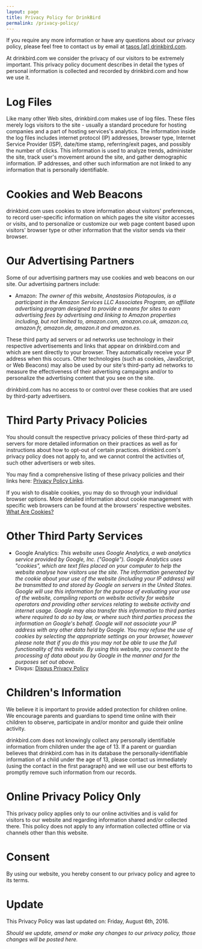 ```yaml
---
layout: page
title: Privacy Policy for DrinkBird
permalink: /privacy-policy/
---
```


If you require any more information or have any questions about our privacy policy, please feel free to contact us by email at [tasos [at] drinkbird.com](&#109;&#97;&#105;&#108;&#116;&#111;:&#116;&#97;&#115;&#111;&#115;&#64;&#100;&#114;&#105;&#110;&#107;&#98;&#105;&#114;&#100;&#46;&#99;&#111;&#109;).

At drinkbird.com we consider the privacy of our visitors to be extremely important. This privacy policy document describes in detail the types of personal information is collected and recorded by drinkbird.com and how we use it.

# Log Files

Like many other Web sites, drinkbird.com makes use of log files. These files merely logs visitors to the site - usually a standard procedure for hosting companies and a part of hosting services's analytics. The information inside the log files includes internet protocol (IP) addresses, browser type, Internet Service Provider (ISP), date/time stamp, referring/exit pages, and possibly the number of clicks. This information is used to analyze trends, administer the site, track user's movement around the site, and gather demographic information. IP addresses, and other such information are not linked to any information that is personally identifiable.

# Cookies and Web Beacons

drinkbird.com uses cookies to store information about visitors' preferences, to record user-specific information on which pages the site visitor accesses or visits, and to personalize or customize our web page content based upon visitors' browser type or other information that the visitor sends via their browser.

# Our Advertising Partners
 
Some of our advertising partners may use cookies and web beacons on our site. Our advertising partners include:

- Amazon: *The owner of this website, Anastasios Piotopoulos, is a participant in the Amazon Services LLC Associates Program, an affiliate advertising program designed to provide a means for sites to earn advertising fees by advertising and linking to Amazon properties including, but not limited to, amazon.com, amazon.co.uk, amazon.ca, amazon.fr, amazon.de, amazon.it and amazon.es.*

These third party ad servers or ad networks use technology in their respective advertisements and links that appear on drinkbird.com and which are sent directly to your browser. They automatically receive your IP address when this occurs. Other technologies (such as cookies, JavaScript, or Web Beacons) may also be used by our site's third-party ad networks to measure the effectiveness of their advertising campaigns and/or to personalize the advertising content that you see on the site.

drinkbird.com has no access to or control over these cookies that are used by third-party advertisers.

# Third Party Privacy Policies

You should consult the respective privacy policies of these third-party ad servers for more detailed information on their practices as well as for instructions about how to opt-out of certain practices. drinkbird.com's privacy policy does not apply to, and we cannot control the activities of, such other advertisers or web sites.

You may find a comprehensive listing of these privacy policies and their links here: [Privacy Policy Links](http://www.privacypolicyonline.com/privacy-policy-links).

If you wish to disable cookies, you may do so through your individual browser options. More detailed information about cookie management with specific web browsers can be found at the browsers' respective websites. [What Are Cookies?](http://www.privacypolicyonline.com/what-are-cookies)

# Other Third Party Services

- Google Analytics: *This website uses Google Analytics, a web analytics service provided by Google, Inc. ("Google"). Google Analytics uses "cookies", which are text files placed on your computer to help the website analyse how visitors use the site. The information generated by the cookie about your use of the website (including your IP address) will be transmitted to and stored by Google on servers in the United States. Google will use this information for the purpose of evaluating your use of the website, compiling reports on website activity for website operators and providing other services relating to website activity and internet usage. Google may also transfer this information to third parties where required to do so by law, or where such third parties process the information on Google's behalf. Google will not associate your IP address with any other data held by Google. You may refuse the use of cookies by selecting the appropriate settings on your browser, however please note that if you do this you may not be able to use the full functionality of this website. By using this website, you consent to the processing of data about you by Google in the manner and for the purposes set out above.*
- Disqus: [Disqus Privacy Policy](https://help.disqus.com/customer/en/portal/articles/466259-privacy-policy)

# Children's Information

We believe it is important to provide added protection for children online. We encourage parents and guardians to spend time online with their children to observe, participate in and/or monitor and guide their online activity.

drinkbird.com does not knowingly collect any personally identifiable information from children under the age of 13. If a parent or guardian believes that drinkbird.com has in its database the personally-identifiable information of a child under the age of 13, please contact us immediately (using the contact in the first paragraph) and we will use our best efforts to promptly remove such information from our records.

# Online Privacy Policy Only

This privacy policy applies only to our online activities and is valid for visitors to our website and regarding information shared and/or collected there.
This policy does not apply to any information collected offline or via channels other than this website.

# Consent

By using our website, you hereby consent to our privacy policy and agree to its terms.

# Update

This Privacy Policy was last updated on: Friday, August 6th, 2016.

*Should we update, amend or make any changes to our privacy policy, those changes will be posted here.*
